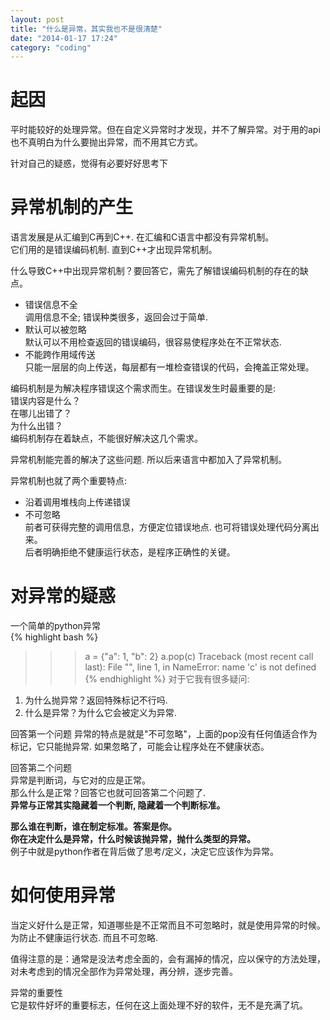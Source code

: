 ```yaml
---
layout: post
title: "什么是异常，其实我也不是很清楚"
date: "2014-01-17 17:24"
category: "coding"
---
```


# 起因
平时能较好的处理异常。但在自定义异常时才发现，并不了解异常。对于用的api也不真明白为什么要抛出异常，而不用其它方式。
 
针对自己的疑惑，觉得有必要好好思考下
 
# 异常机制的产生
语言发展是从汇编到C再到C++. 在汇编和C语言中都没有异常机制。  
它们用的是错误编码机制. 直到C++才出现异常机制。  
 
什么导致C++中出现异常机制？要回答它，需先了解错误编码机制的存在的缺点。  
* 错误信息不全  
调用信息不全; 错误种类很多，返回会过于简单.  
* 默认可以被忽略  
默认可以不用检查返回的错误编码，很容易使程序处在不正常状态.  
* 不能跨作用域传送  
只能一层层的向上传送，每层都有一堆检查错误的代码，会掩盖正常处理。  
 
编码机制是为解决程序错误这个需求而生。在错误发生时最重要的是:  
错误内容是什么？  
在哪儿出错了？  
为什么出错？  
编码机制存在着缺点，不能很好解决这几个需求。  
 
异常机制能完善的解决了这些问题. 所以后来语言中都加入了异常机制。  
 
异常机制也就了两个重要特点:  
* 沿着调用堆栈向上传递错误  
* 不可忽略  
前者可获得完整的调用信息，方便定位错误地点. 也可将错误处理代码分离出来。  
后者明确拒绝不健康运行状态，是程序正确性的关键。  
 
# 对异常的疑惑  
一个简单的python异常  
{% highlight bash %}
>>> a = {"a": 1, "b": 2}
>>> a.pop(c)
Traceback (most recent call last):
  File "<stdin>", line 1, in <module>
NameError: name 'c' is not defined
{% endhighlight %}
对于它我有很多疑问:
1. 为什么抛异常？返回特殊标记不行吗.
2. 什么是异常？为什么它会被定义为异常.
 
回答第一个问题
异常的特点是就是"不可忽略"，上面的pop没有任何值适合作为标记，它只能抛异常. 如果忽略了，可能会让程序处在不健康状态。
 
回答第二个问题  
异常是判断词，与它对的应是正常。  
那么什么是正常？回答它也就可回答第二个问题了.  
**异常与正常其实隐藏着一个判断, 隐藏着一个判断标准。**  

 
**那么谁在判断，谁在制定标准。答案是你。**   
**你在决定什么是异常，什么时候该抛异常，抛什么类型的异常。**   
例子中就是python作者在背后做了思考/定义，决定它应该作为异常。  
 
# 如何使用异常  
当定义好什么是正常，知道哪些是不正常而且不可忽略时，就是使用异常的时候。为防止不健康运行状态. 而且不可忽略.    
 
值得注意的是：通常是没法考虑全面的，会有漏掉的情况，应以保守的方法处理，对未考虑到的情况全部作为异常处理，再分辨，逐步完善。    
 
异常的重要性  
它是软件好坏的重要标志，任何在这上面处理不好的软件，无不是充满了坑。  

